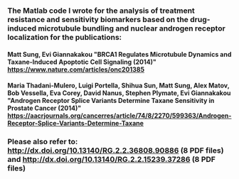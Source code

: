 ### The Matlab code I wrote for the analysis of treatment resistance and sensitivity biomarkers based on the drug-induced microtubule bundling and nuclear androgen receptor localization for the publications:

#### Matt Sung, Evi Giannakakou "BRCA1 Regulates Microtubule Dynamics and Taxane-Induced Apoptotic Cell Signaling (2014)" https://www.nature.com/articles/onc201385

#### Maria Thadani-Mulero, Luigi Portella, Shihua Sun, Matt Sung, Alex Matov, Bob Vessella, Eva Corey, David Nanus, Stephen Plymate, Evi Giannakakou "Androgen Receptor Splice Variants Determine Taxane Sensitivity in Prostate Cancer (2014)" https://aacrjournals.org/cancerres/article/74/8/2270/599363/Androgen-Receptor-Splice-Variants-Determine-Taxane

### Please also refer to: http://dx.doi.org/10.13140/RG.2.2.36808.90886 (8 PDF files) and http://dx.doi.org/10.13140/RG.2.2.15239.37286 (8 PDF files) 

